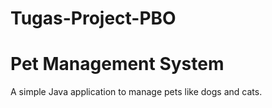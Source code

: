 # Tugas-Project-PBO
# Pet Management System

A simple Java application to manage pets like dogs and cats.

